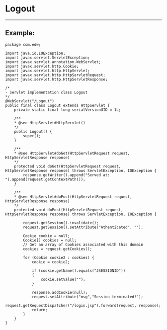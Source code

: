 # Logout 
-------

## Example:


	package com.edw;

	import java.io.IOException;
	import javax.servlet.ServletException;
	import javax.servlet.annotation.WebServlet;
	import javax.servlet.http.Cookie;
	import javax.servlet.http.HttpServlet;
	import javax.servlet.http.HttpServletRequest;
	import javax.servlet.http.HttpServletResponse;

	/*
	- Servlet implementation class Logout
	*/
	@WebServlet("/Logout")
	public final class Logout extends HttpServlet {
		private static final long serialVersionUID = 1L;
		
		/**
		* @see HttpServlet#HttpServlet()
		*/
		public Logout() {
			super();
		}

		/**
		* @see HttpServlet#doGet(HttpServletRequest request, HttpServletResponse response)
		*/
		protected void doGet(HttpServletRequest request, HttpServletResponse response) throws ServletException, IOException {
			response.getWriter().append("Served at: ").append(request.getContextPath());
		}

		/**
		* @see HttpServlet#doPost(HttpServletRequest request, HttpServletResponse response)
		*/
		protected void doPost(HttpServletRequest request, HttpServletResponse response) throws ServletException, IOException {
			
			request.getSession().invalidate();
			request.getSession().setAttribute("Athenticated", "");
			
			Cookie cookie = null;
			Cookie[] cookies = null;
			// Get an array of Cookies associated with this domain
			cookies = request.getCookies();
				
			for (Cookie cookie2 : cookies) {
				cookie = cookie2;
				
				if (cookie.getName().equals("JSESSIONID"))
				{        	 
					cookie.setValue("");
				}
			
				response.addCookie(null);
				request.setAttribute("msg","Session terminated!");
				request.getRequestDispatcher("/login.jsp").forward(request, response);
				return;
			}
		}
	}
